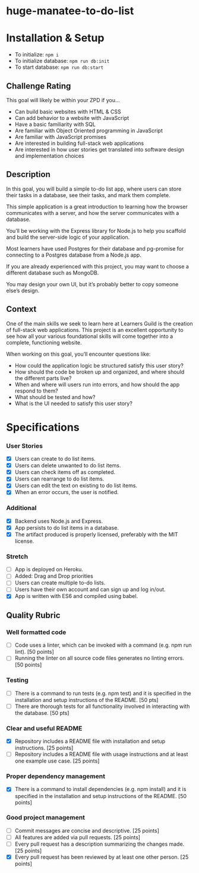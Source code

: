 # huge-manatee-to-do-list

# Installation & Setup
- To initialize: `npm i`
- To initialize database: `npm run db:init`
- To start database: `npm run db:start`

## Challenge Rating

This goal will likely be within your ZPD if you…

- Can build basic websites with HTML & CSS
- Can add behavior to a website with JavaScript
- Have a basic familiarity with SQL
- Are familiar with Object Oriented programming in JavaScript
- Are familiar with JavaScript promises
- Are interested in building full-stack web applications
- Are interested in how user stories get translated into software design and implementation choices

## Description

In this goal, you will build a simple to-do list app, where users can store their tasks in a database, see their tasks, and mark them complete.

This simple application is a great introduction to learning how the browser communicates with a server, and how the server communicates with a database.

You’ll be working with the Express library for Node.js to help you scaffold and build the server-side logic of your application.

Most learners have used Postgres for their database and pg-promise for connecting to a Postgres database from a Node.js app.

If you are already experienced with this project, you may want to choose a different database such as MongoDB.

You may design your own UI, but it’s probably better to copy someone else’s design.

## Context

One of the main skills we seek to learn here at Learners Guild is the creation of full-stack web applications. This project is an excellent opportunity to see how all your various foundational skills will come together into a complete, functioning website.

When working on this goal, you’ll encounter questions like:

- How could the application logic be structured satisfy this user story?
- How should the code be broken up and organized, and where should the different parts live?
- When and where will users run into errors, and how should the app respond to them?
- What should be tested and how?
- What is the UI needed to satisfy this user story?

# Specifications

### User Stories

 - [x]  Users can create to do list items.
 - [x]  Users can delete unwanted to do list items.
 - [x]  Users can check items off as completed.
 - [x]  Users can rearrange to do list items.
 - [x]  Users can edit the text on existing to do list items.
 - [x]  When an error occurs, the user is notified.

### Additional

 - [x]  Backend uses Node.js and Express.
 - [x]  App persists to do list items in a database.
 - [x]  The artifact produced is properly licensed, preferably with the MIT license.

### Stretch

 - [ ]  App is deployed on Heroku.
 - [ ]  Added: Drag and Drop priorities
 - [ ]  Users can create multiple to-do lists.
 - [ ]  Users have their own account and can sign up and log in/out.
 - [x]  App is written with ES6 and compiled using babel.

## Quality Rubric

### Well formatted code

 - [ ] Code uses a linter, which can be invoked with a command (e.g. npm run lint). [50 points]
 - [ ] Running the linter on all source code files generates no linting errors. [50 points]

### Testing

 - [ ] There is a command to run tests (e.g. npm test) and it is specified in the installation and setup instructions of the README. [50 pts]
 - [ ] There are thorough tests for all functionality involved in interacting with the database. [50 pts]

### Clear and useful README

 - [x] Repository includes a README file with installation and setup instructions. [25 points]
 - [ ] Repository includes a README file with usage instructions and at least one example use case. [25 points]

### Proper dependency management

 - [x] There is a command to install dependencies (e.g. npm install) and it is specified in the installation and setup instructions of the README. [50 points]

### Good project management

 - [ ] Commit messages are concise and descriptive. [25 points]
 - [ ] All features are added via pull requests. [25 points]
 - [ ] Every pull request has a description summarizing the changes made. [25 points]
 - [x] Every pull request has been reviewed by at least one other person. [25 points]
